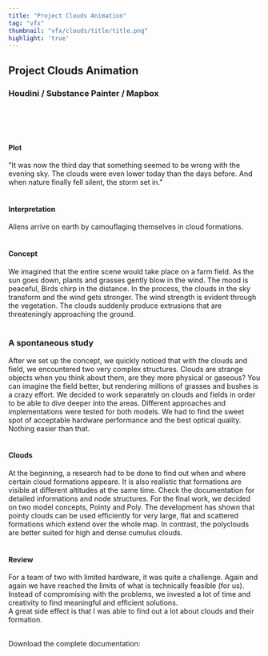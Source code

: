```yaml
---
title: "Project Clouds Animation"
tag: "vfx"
thumbnail: "vfx/clouds/title/title.png"
highlight: 'true'
---
```


## Project Clouds Animation

### Houdini / Substance Painter / Mapbox <br /> <br />

<image-loader height="overview_image_400" image="vfx/clouds/title"></image-loader>
<br /> <br />

#### Plot

"It was now the third day that something seemed to be wrong with the evening sky. The clouds were even lower today than the days before. And when nature finally fell silent, the storm set in."
<br /> <br />

#### Interpretation

Aliens arrive on earth by camouflaging themselves in cloud formations.
<br /> <br />

#### Concept

We imagined that the entire scene would take place on a farm field. As the sun goes down, plants and grasses gently blow in the wind. The mood is peaceful, Birds chirp in the distance. In the process, the clouds in the sky transform and the wind gets stronger. The wind strength is evident through the vegetation. The clouds suddenly produce extrusions that are threateningly approaching the ground.
<br /> <br />

<youtube-loader link="https://www.youtube.com/embed/bUjEX9_8Q0c"></youtube-loader>

### A spontaneous study

After we set up the concept, we quickly noticed that with the clouds and field, we encountered two very complex structures. Clouds are strange objects when you think about them, are they more physical or gaseous? You can imagine the field better, but rendering millions of grasses and bushes is a crazy effort. We decided to work separately on clouds and fields in order to be able to dive deeper into the areas. Different approaches and implementations were tested for both models. We had to find the sweet spot of acceptable hardware performance and the best optical quality. Nothing easier than that. <br /> <br />

#### Clouds

At the beginning, a research had to be done to find out when and where certain cloud formations appeare. It is also realistic that formations are visible at different altitudes at the same time.
Check the documentation for detailed informations and node structures. For the final work, we decided on two model concepts, Pointy and Poly. The development has shown that pointy clouds can be used efficiently for very large, flat and scattered formations which extend over the whole map. In contrast, the polyclouds are better suited for high and dense cumulus clouds.
<br /> <br />


<image-loader height="overview_image_200" image="vfx/clouds/poly"></image-loader>


#### Review
For a team of two with limited hardware, it was quite a challenge. Again and again we have reached the limits of what is technically feasible (for us). Instead of compromising with the problems, we invested a lot of time and creativity to find meaningful and efficient solutions. <br />
A great side effect is that I was able to find out a lot about clouds and their formation.
<br /> <br />

 Download the complete documentation:
 <pdf-loader doc="docs/clouds.pdf"></pdf-loader>